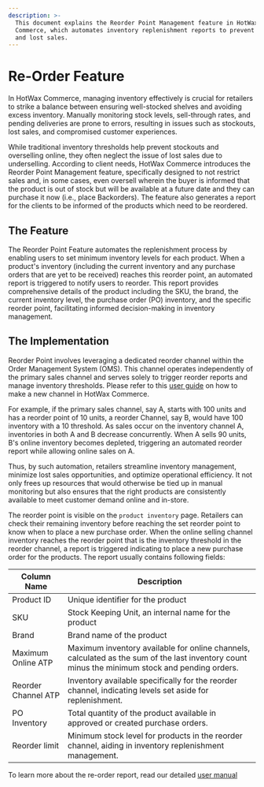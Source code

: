 ```yaml
---
description: >-
  This document explains the Reorder Point Management feature in HotWax
  Commerce, which automates inventory replenishment reports to prevent stockouts
  and lost sales.
---
```


# Re-Order Feature

In HotWax Commerce, managing inventory effectively is crucial for retailers to strike a balance between ensuring well-stocked shelves and avoiding excess inventory. Manually monitoring stock levels, sell-through rates, and pending deliveries are prone to errors, resulting in issues such as stockouts, lost sales, and compromised customer experiences.

While traditional inventory thresholds help prevent stockouts and overselling online, they often neglect the issue of lost sales due to underselling. According to client needs, HotWax Commerce introduces the Reorder Point Management feature, specifically designed to not restrict sales and, in some cases, even oversell wherein the buyer is informed that the product is out of stock but will be available at a future date and they can purchase it now (i.e., place Backorders). The feature also generates a report for the clients to be informed of the products which need to be reordered.

## The Feature

The Reorder Point Feature automates the replenishment process by enabling users to set minimum inventory levels for each product. When a product's inventory (including the current inventory and any purchase orders that are yet to be received) reaches this reorder point, an automated report is triggered to notify users to reorder. This report provides comprehensive details of the product including the SKU, the brand, the current inventory level, the purchase order (PO) inventory, and the specific reorder point, facilitating informed decision-making in inventory management.

## The Implementation

Reorder Point involves leveraging a dedicated reorder channel within the Order Management System (OMS). This channel operates independently of the primary sales channel and serves solely to trigger reorder reports and manage inventory thresholds. Please refer to this [user guide](https://docs.hotwax.co/documents/retail-operations/inventory/available-to-promise/create-channel) on how to make a new channel in HotWax Commerce.

For example, if the primary sales channel, say A, starts with 100 units and has a reorder point of 10 units, a reorder Channel, say B, would have 100 inventory with a 10 threshold. As sales occur on the inventory channel A, inventories in both A and B decrease concurrently. When A sells 90 units, B's online inventory becomes depleted, triggering an automated reorder report while allowing online sales on A.

Thus, by such automation, retailers streamline inventory management, minimize lost sales opportunities, and optimize operational efficiency. It not only frees up resources that would otherwise be tied up in manual monitoring but also ensures that the right products are consistently available to meet customer demand online and in-store.

The reorder point is visible on the `product inventory` page. Retailers can check their remaining inventory before reaching the set reorder point to know when to place a new purchase order. When the online selling channel inventory reaches the reorder point that is the inventory threshold in the reorder channel, a report is triggered indicating to place a new purchase order for the products. The report usually contains following fields:

| Column Name         | Description                                                                                                                                    |
| ------------------- | ---------------------------------------------------------------------------------------------------------------------------------------------- |
| Product ID          | Unique identifier for the product                                                                                                              |
| SKU                 | Stock Keeping Unit, an internal name for the product                                                                                           |
| Brand               | Brand name of the product                                                                                                                      |
| Maximum Online ATP  | Maximum inventory available for online channels, calculated as the sum of the last inventory count minus the minimum stock and pending orders. |
| Reorder Channel ATP | Inventory available specifically for the reorder channel, indicating levels set aside for replenishment.                                       |
| PO Inventory        | Total quantity of the product available in approved or created purchase orders.                                                                |
| Reorder limit       | Minimum stock level for products in the reorder channel, aiding in inventory replenishment management.                                         |

To learn more about the re-order report, read our detailed [user manual](https://docs.hotwax.co/analytics/reports/reorder-limit)
